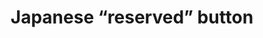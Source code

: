 ---
layout: smileys&emotion
title: Japanese “reserved” button
emoji: japanese_reserved_button
permalink: 🈯.html
image: assets/img/3moji/japanese_reserved_button.png
---